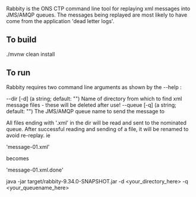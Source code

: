 
Rabbity is the ONS CTP command line tool for replaying xml messages into JMS/AMQP queues.
The messages being replayed are most likely to have come from the application 'dead letter logs'.

## To build
./mvnw clean install

## To run
Rabbity requires two command line arguments as shown by the --help :

  --dir [-d] (a string; default: "")
    Name of directory from which to find xml message files - these will be
    deleted after use!
  --queue [-q] (a string; default: "")
    The JMS/AMQP queue name to send the message to

All files ending with '.xml' in the dir will be read and sent to the nominated queue.
After successful reading and sending of a file, it will be renamed to avoid re-replay.
ie 

'message-01.xml'

becomes

'message-01.xml.done'


java -jar target/rabbity-9.34.0-SNAPSHOT.jar -d <your_directory_here> -q <your_queuename_here>



